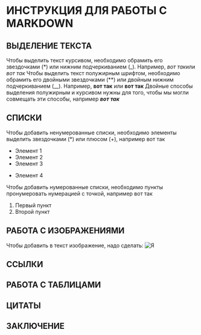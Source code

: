 # ИНСТРУКЦИЯ ДЛЯ РАБОТЫ С MARKDOWN

## ВЫДЕЛЕНИЕ ТЕКСТА

Чтобы выделить текст курсивом, необходимо обрамить его звездочками (*) или нижним подчеркиванием (_). Например, *вот так*или _вот так_
Чтобы выделить текст полужирным шрифтом, необходимо обрамить его двойными звездочками (**) или двойным нижним подчеркиванием (__). Например, **вот так** или __вот так__
Двойные способы выделения полужирным и курсивом нужны для того, чтобы мы могли совмещать эти способы, например _**вот так**_

## СПИСКИ

Чтобы добавить ненумерованные списки, необходимо элементы выделить звездочками (*) или плюсом (+), например вот так
* Элемент 1
* Элемент 2
* Элемент 3
+ Элемент 4

Чтобы добавить нумерованные списки, необходимо пункты пронумеровать нумерацией с точкой, например вот так
1. Первый пункт
2. Второй пункт


## РАБОТА С ИЗОБРАЖЕНИЯМИ

Чтобы добавить в текст изображение, надо сделать:
![Я](%D1%8F%D0%BD%D0%BE%D1%80%D0%BC.jpg)

## ССЫЛКИ

## РАБОТА С ТАБЛИЦАМИ

## ЦИТАТЫ

## ЗАКЛЮЧЕНИЕ
